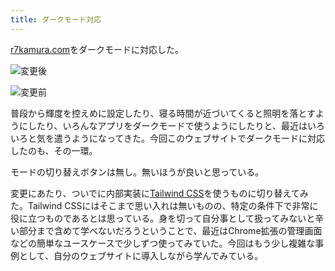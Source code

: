 ```yaml
---
title: ダークモード対応
---
```

[r7kamura.com](https://r7kamura.com/)をダークモードに対応した。

![](https://lh3.googleusercontent.com/pJBGHZt1IvTo9b0jlNOZLnabiuAaNS5IluhxFsAe4U_OnQa0wBDPNbCUKEfBCAxryb6N_ilXfAZ9NW6B3r-kmJ5JXK8h9-9KF72juCZvzQgL5FarPdmRhZR3YbTuxv23gFNawbnp3apqJTkhZU7vtBDGfhxbcFhSi6uuGuCyTnUWSwhk-doeN73UgtVB "変更後")

![](https://lh6.googleusercontent.com/ACdogXZsV0e19aUNBZs6-6Ggyg1ExwFbluolRmc_m7cGd6J0_w8eqvha1qj3sV4d1RTIjo-xZBaFbbv_Pm0wwoY5W7va5soWLWRSbW-7I2TuzA2WyNe0q6oJ7a-JXFrdsBIrwUF6z-Hf0MhR7oEYnzDtFp3NbIsfgnuxFqEgX-B8FKPKZBdJmKoqQSTh "変更前")

普段から輝度を控えめに設定したり、寝る時間が近づいてくると照明を落とすようにしたり、いろんなアプリをダークモードで使うようにしたりと、最近はいろいろと気を遣うようになってきた。今回このウェブサイトでダークモードに対応したのも、その一環。

モードの切り替えボタンは無し。無いほうが良いと思っている。

変更にあたり、ついでに内部実装に[Tailwind CSS](https://tailwindcss.com/)を使うものに切り替えてみた。Tailwind CSSにはそこまで思い入れは無いものの、特定の条件下で非常に役に立つものであるとは思っている。身を切って自分事として扱ってみないと辛い部分まで含めて学べないだろうということで、最近はChrome拡張の管理画面などの簡単なユースケースで少しずつ使ってみていた。今回はもう少し複雑な事例として、自分のウェブサイトに導入しながら学んでみている。
